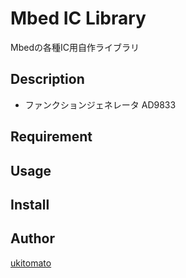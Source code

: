 Mbed IC Library
====

Mbedの各種IC用自作ライブラリ

## Description
- ファンクションジェネレータ AD9833


## Requirement

## Usage

## Install

## Author

[ukitomato](https://github.com/ukitomato)
